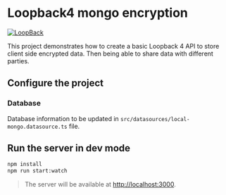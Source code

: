 # Loopback4 mongo encryption

[![LoopBack](<https://github.com/strongloop/loopback-next/raw/master/docs/site/imgs/branding/Powered-by-LoopBack-Badge-(blue)-@2x.png>)](http://loopback.io/)

This project demonstrates how to create a basic Loopback 4 API to store client side encrypted data. Then being able to share data with different parties.

## Configure the project

### Database

Database information to be updated in `src/datasources/local-mongo.datasource.ts` file.

## Run the server in dev mode

```bash
npm install
npm run start:watch
```

> The server will be available at [http://localhost:3000](http://localhost:3000).
